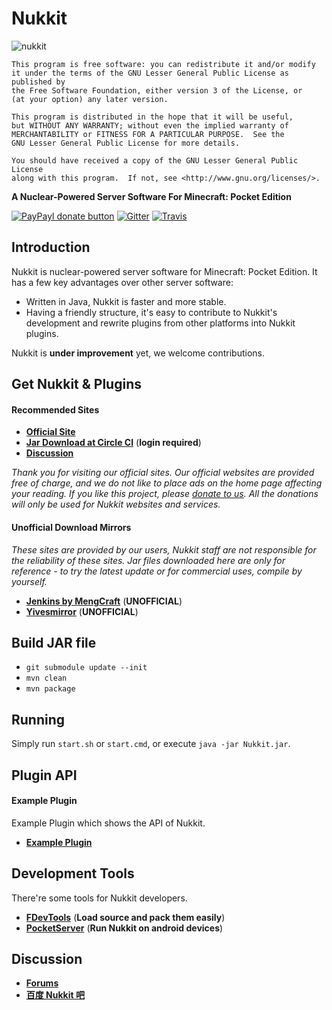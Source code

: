 Nukkit
===================
![nukkit](https://github.com/Nukkit/Nukkit/blob/master/images/banner.png)

	This program is free software: you can redistribute it and/or modify
	it under the terms of the GNU Lesser General Public License as published by
	the Free Software Foundation, either version 3 of the License, or
	(at your option) any later version.

	This program is distributed in the hope that it will be useful,
	but WITHOUT ANY WARRANTY; without even the implied warranty of
	MERCHANTABILITY or FITNESS FOR A PARTICULAR PURPOSE.  See the
	GNU Lesser General Public License for more details.

	You should have received a copy of the GNU Lesser General Public License
	along with this program.  If not, see <http://www.gnu.org/licenses/>.


__A Nuclear-Powered Server Software For Minecraft: Pocket Edition__

[![PayPayl donate button](https://img.shields.io/badge/paypal-donate-yellow.svg)](https://www.paypal.com/cgi-bin/webscr?cmd=_donations&business=magicdroidx%40gmail%2ecom&lc=US&item_name=Nukkit&currency_code=USD&bn=PP%2dDonationsBF%3apaypal%2ddonate%2dyellow%2esvg%3aNonHostedGuest)
[![Gitter](https://img.shields.io/gitter/room/Nukkit/Nukkit.js.svg?style=flat)](https://gitter.im/Nukkit/Nukkit)
[![Travis](https://img.shields.io/travis/Nukkit/Nukkit.svg?style=flat)](https://travis-ci.org/Nukkit/Nukkit)

Introduction
-------------

Nukkit is nuclear-powered server software for Minecraft: Pocket Edition.
It has a few key advantages over other server software:

* Written in Java, Nukkit is faster and more stable.
* Having a friendly structure, it's easy to contribute to Nukkit's development and rewrite plugins from other platforms into Nukkit plugins.

Nukkit is **under improvement** yet, we welcome contributions. 

Get Nukkit & Plugins
--------------------

#### Recommended Sites

* __[Official Site](https://nukkit.io)__
* __[Jar Download at Circle CI](https://circleci.com/gh/Nukkit/Nukkit/tree/master/)__ (**login required**)
* __[Discussion](#discussion)__

*Thank you for visiting our official sites. Our official websites are provided free of charge, and we do not like to place ads on the home page affecting your reading. If you like this project, please [donate to us](https://www.paypal.com/cgi-bin/webscr?cmd=_donations&business=magicdroidx%40gmail%2ecom&lc=US&item_name=Nukkit&currency_code=USD&bn=PP%2dDonationsBF%3apaypal%2ddonate%2dyellow%2esvg%3aNonHostedGuest). All the donations will only be used for Nukkit websites and services.*


#### Unofficial Download Mirrors
*These sites are provided by our users, Nukkit staff are not responsible for the reliability of these sites. Jar files downloaded here are only for reference - to try the latest update or for commercial uses, compile by yourself.*

* __[Jenkins by MengCraft](http://ci.mengcraft.com:8080/job/Nukkit/lastSuccessfulBuild/)__ (**UNOFFICIAL**)
* __[Yivesmirror](https://yivesmirror.com/downloads/nukkit)__ (**UNOFFICIAL**)

Build JAR file
-------------
- `git submodule update --init`
- `mvn clean`
- `mvn package`

Running
-------------
Simply run `start.sh` or `start.cmd`, or execute `java -jar Nukkit.jar`.

Plugin API
-------------
#### **Example Plugin**
Example Plugin which shows the API of Nukkit.

* __[Example Plugin](http://github.com/Nukkit/ExamplePlugin)__

Development Tools
-----------------
There're some tools for Nukkit developers.

* __[FDevTools](https://github.com/fengberd/FDevTools)__ (**Load source and pack them easily**)
* __[PocketServer](https://github.com/fengberd/MinecraftPEServer)__ (**Run Nukkit on android devices**)

Discussion
-------------
* __[Forums](https://forums.nukkit.io)__
* __[百度 Nukkit 吧](http://tieba.baidu.com/f?kw=nukkit)__
